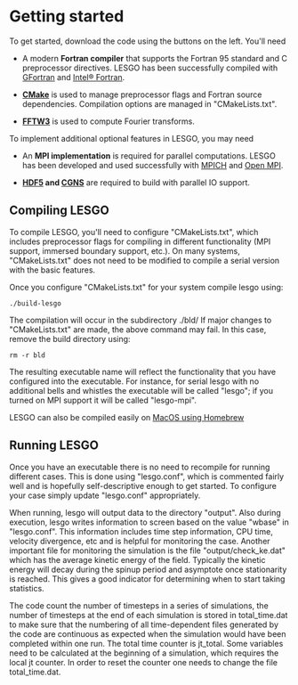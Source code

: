 # Getting started

To get started, download the code using the buttons on the left. You'll need

* A modern **Fortran compiler** that supports the Fortran 95 standard and C 
preprocessor directives. LESGO has been successfully compiled with 
[GFortran](https://gcc.gnu.org/fortran/) and 
[Intel&reg; Fortran](https://software.intel.com/en-us/fortran-compilers).

* **[CMake](https://cmake.org/)** is used to manage preprocessor flags and 
Fortran source dependencies. Compilation options are managed in "CMakeLists.txt".

* **[FFTW3](http://www.fftw.org/)** is used to compute Fourier transforms.

To implement additional optional features in LESGO, you may need 

* An **MPI implementation** is required for parallel computations. LESGO has 
been developed and used successfully with [MPICH](http://www.mpich.org/) and 
[Open MPI](https://www.open-mpi.org/).

* **[HDF5](https://support.hdfgroup.org/HDF5/) and 
[CGNS](http://cgns.github.io/)** are required to build with parallel IO support.

## Compiling LESGO 
To compile LESGO, you'll need to configure "CMakeLists.txt", which includes 
preprocessor flags for compiling in different functionality (MPI support,
immersed boundary support, etc.). On many systems, "CMakeLists.txt" does not 
need to be modified to compile a serial version with the basic features. 

Once you configure "CMakeLists.txt" for your system compile lesgo using:

    ./build-lesgo

The compilation will occur in the subdirectory ./bld/ If major changes to 
"CMakeLists.txt" are made, the above command may fail. In this case, remove
the build directory using:

    rm -r bld

The resulting executable name will reflect the functionality that you have
configured into the executable. For instance, for serial lesgo with no additional
bells and whistles the executable will be called "lesgo"; if you turned on MPI
support it will be called "lesgo-mpi".

LESGO can also be compiled easily on [MacOS using Homebrew](darwin-brew.html)

## Running LESGO
Once you have an executable there is no need to recompile for running different 
cases. This is done using "lesgo.conf", which is commented fairly well and is
hopefully self-descriptive enough to get started. To configure your case simply 
update "lesgo.conf" appropriately.

When running, lesgo will output data to the directory "output". Also during
execution, lesgo writes information to screen based on the value "wbase" in
"lesgo.conf". This information includes time step information, CPU time,
velocity divergence, etc and is helpful for monitoring the case. Another
important file for monitoring the simulation is the file "output/check_ke.dat"
which has the average kinetic energy of the field. Typically the kinetic energy
will decay during the spinup period and asymptote once stationarity is
reached. This gives a good indicator for determining when to start taking
statistics.

The code count the number of timesteps in a series of simulations, the number of 
timesteps at the end of each simulation is stored in total_time.dat to make sure 
that the numbering of all time-dependent files generated by the code are 
continuous as expected when the simulation would have been completed within one 
run. The total time counter is jt_total. Some variables need to be calculated at
the beginning of a simulation, which requires the local jt counter. In order to 
reset the counter one needs to change the file total_time.dat.
